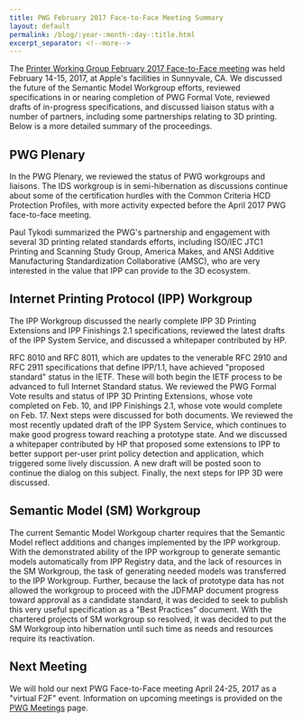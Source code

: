 ```yaml
---
title: PWG February 2017 Face-to-Face Meeting Summary
layout: default
permalink: /blog/:year-:month-:day-:title.html
excerpt_separator: <!--more-->
---
```


The [Printer Working Group February 2017 Face-to-Face meeting](/chair/meeting-info/february-2017-sunnyvale.html) was held
February 14-15, 2017, at Apple's facilities in Sunnyvale, CA.
We discussed the future of the Semantic Model Workgroup efforts,
reviewed specifications in or nearing completion of PWG Formal Vote,
reviewed drafts of in-progress specifications, and discussed liaison
status with a number of partners, including some partnerships relating
to 3D printing.  Below is a more detailed summary of the
proceedings.

<!--more-->


PWG Plenary
-----------

In the PWG Plenary, we reviewed the status of PWG workgroups and
liaisons. The IDS workgroup is in semi-hibernation as discussions
continue about some of the certification hurdles with the Common
Criteria HCD Protection Profiles, with more activity expected before the
April 2017 PWG face-to-face meeting.

Paul Tykodi summarized the PWG's partnership and engagement with several
3D printing related standards efforts, including ISO/IEC JTC1 Printing
and Scanning Study Group, America Makes, and ANSI Additive Manufacturing
Standardization Collaborative (AMSC), who are very interested in the
value that IPP can provide to the 3D ecosystem.


Internet Printing Protocol (IPP) Workgroup
------------------------------------------

The IPP Workgroup discussed the nearly complete IPP 3D Printing Extensions and IPP Finishings
2.1 specifications, reviewed the latest drafts of the
IPP System Service, and discussed a whitepaper contributed by HP.

RFC 8010 and RFC 8011, which are updates to the venerable RFC 2910
and
RFC 2911 specifications that define IPP/1.1, have achieved "proposed
standard" status in the IETF. These will both begin
the IETF process to be advanced to full Internet Standard status. We
reviewed the PWG Formal Vote results and status of IPP 3D Printing
Extensions, whose vote completed on Feb. 10, and IPP Finishings 2.1,
whose vote would complete on Feb. 17. Next steps were discussed for both
documents. We
reviewed the most recently updated draft
of the IPP System Service, which continues to make good progress toward
reaching
a prototype state. And we discussed a whitepaper contributed by HP that
proposed some extensions to IPP to better support per-user print policy
detection and application, which triggered some lively discussion. A
new draft will be posted soon to continue the dialog on this subject.
Finally, the next steps for IPP 3D were discussed.


Semantic Model (SM) Workgroup
-----------------------------

The current Semantic Model Workgoup charter requires that the
Semantic Model reflect additions and changes implemented by the IPP
workgroup. With the demonstrated ability of the IPP workgroup to
generate semantic models automatically from IPP Registry data, and the
lack of resources in the SM Workgroup, the task of generating needed
models was transferred to the IPP Workgroup. Further, because the lack
of prototype data has not allowed the workgroup to proceed with the
JDFMAP document progress toward approval as a candidate standard, it was
 decided to seek to publish this very useful specification as a "Best
Practices" document. With the chartered projects of SM workgroup
so resolved, it was decided to put the SM Workgroup into hibernation
until such time as needs and resources require its reactivation.


Next Meeting
------------

We will hold our next PWG Face-to-Face meeting April 24-25, 2017 as a "virtual F2F" event. Information on upcoming meetings is provided on the
[PWG Meetings](/chair/meeting-info/meetings.html) page.

